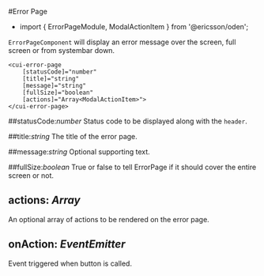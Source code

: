 [//]: # (title: Server error pages)
[//]: # (category: System patterns)
[//]: # (icon: fa-exclamation-triangle)

#Error Page
* import { ErrorPageModule, ModalActionItem } from '@ericsson/oden';

`ErrorPageComponent` will display an error message over the screen, full screen or from systembar down.

```
<cui-error-page
    [statusCode]="number"
    [title]="string"
    [message]="string"
    [fullSize]="boolean"
    [actions]="Array<ModalActionItem>">
</cui-error-page>
```

##statusCode:_number_
Status code to be displayed along with the `header`.

##title:_string_
The title of the error page.

##message:_string_
Optional supporting text.

##fullSize:_boolean_
True or false to tell ErrorPage if it should cover the entire screen or not.

## actions: _Array<ModalActionItem>_
An optional array of actions to be rendered on the error page.

## onAction: _EventEmitter<ModalActionItem>_
Event triggered when button is called.
